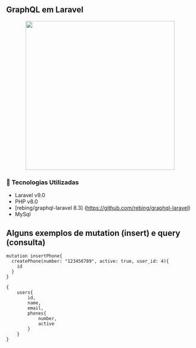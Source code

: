 ## GraphQL em Laravel

<p align="center"><a href="https://laravel.com" target="_blank"><img src="https://raw.githubusercontent.com/laravel/art/master/logo-lockup/5%20SVG/2%20CMYK/1%20Full%20Color/laravel-logolockup-cmyk-red.svg" width="400"></a></p>


### 🚀 Tecnologias Utilizadas


- Laravel v9.0
- PHP v8.0
- [rebing/graphql-laravel 8.3] (https://github.com/rebing/graphql-laravel)
- MySql 

## Alguns exemplos de mutation (insert) e query (consulta)

```
mutation insertPhone{
  createPhone(number: "123456789", active: true, user_id: 4){
    id
  }
}
```

```
{
 	users{
        id,
        name,
        email, 
        phones{
            number,
            active  
        }
    }
}
```

